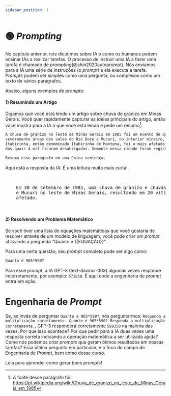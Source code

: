 ```yaml
---
sidebar_position: 1
---
```

# 🟢 *Prompting*

No capítulo anterior, nós dicutimos sobre IA e como os humanos podem ensinar IAs a realizar tarefas. O processo de
instruir uma IA a fazer uma tarefa é chamado de *prompting*(@shin2020autoprompt). Nós enviamos para a IA uma série de
instruções (o *prompt*) e ela executa a tarefa. *Prompts* podem ser simples como uma pergunta, ou complexos como um
texto de vários parágrafos.

Abaixo, alguns exemplos de *prompts*:

#### 1) Resumindo um Artigo

Digamos que você está lendo um artigo sobre chuva de granizo em Minas Gerais. Você quer rapidamente capturar as ideias
principais do artigo, então você mostra para a IA o que você está lendo e pede um resumo[^2]:

```txt
A chuva de granizo no leste de Minas Gerais em 1985 foi um evento de queda de granizo e chuvas intensas que afetou
severamente áreas dos vales do Rio Doce e Mucuri, no interior mineiro, em 30 de setembro de 1985. O município de
Itabirinha, então denominado Itabirinha de Mantena, foi o mais afetado. Contava com cerca de 10 mil habitantes em 1985,
dos quais 4 mil ficaram desabrigados. Somente nessa cidade foram registradas vinte vítimas fatais e seiscentos feridos.

Resuma esse parágrafo em uma única sentença.
```

Aqui está a resposta da IA. É uma leitura muito mais curta!

<pre>
  <div className="bluegreen-highlight">
    Em 30 de setembro de 1985, uma chuva de granizo e chuvas intensas atingiu severamente as áreas dos vales do Rio Doce
    e Mucuri no leste de Minas Gerais, resultando em 20 vítimas fatais e 600 feridos em Itabirinha, o município mais
    afetado.
  </div>
</pre>

#### 2) Resolvendo um Problema Matemático

Se você tiver uma lista de equações matemáticas que você gostaria de resolver através de um modelo de linguagem, você
pode criar um *prompt* utilizando a pergunda "Quanto é {{EQUAÇÃO}}".

Para uma certa questão, seu *prompt* completo pode ser algo como:

```txt
Quanto é 965*590?
```

Para esse *prompt*, a IA GPT-3 (text-davinci-003) algumas vezes responde incorretamente, por exemplo: `572850`. É aqui
onde a engenharia de *prompt* entra em ação.

# Engenharia de *Prompt*

Se, ao invés de perguntar `Quanto é 965*590?`, nós perguntarmos:
`Responda a multiplicação corretamente. Quanto é 965*590? Responda a multiplicação corretamente.`, GPT-3 responderá
corretamente `569350` na maioria das vezes. Por que isso acontece? Por que pedir para a IA duas vezes uma resposta
correta indicando a operação matemática a ser utilizada ajuda? Como nós podemos criar *prompts* que geram ótimos
resultados em nossas tarefas? Essa última pergunta em particular, é o foco do campo de Engenharia de *Prompt*, bem como
desse curso.

Leia para aprender como gerar bons *prompts*!

[^2]: A fonte desse parágrafo foi: https://pt.wikipedia.org/wiki/Chuva_de_granizo_no_leste_de_Minas_Gerais_em_1985